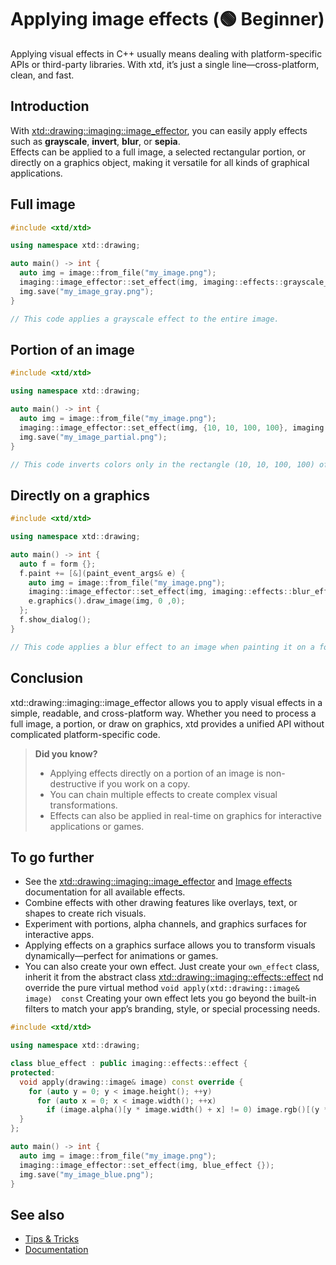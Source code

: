 # Applying image effects (🟢 Beginner)

Applying visual effects in C++ usually means dealing with platform-specific APIs or third-party libraries. With xtd, it’s just a single line—cross-platform, clean, and fast.

## Introduction

With [xtd::drawing::imaging::image_effector](https://gammasoft71.github.io/xtd/reference_guides/latest/classxtd_1_1drawing_1_1imaging_1_1image__effector.html), you can easily apply effects such as **grayscale**, **invert**, **blur**, or **sepia**.  
Effects can be applied to a full image, a selected rectangular portion, or directly on a graphics object, making it versatile for all kinds of graphical applications.

## Full image

```cpp
#include <xtd/xtd>

using namespace xtd::drawing;

auto main() -> int {
  auto img = image::from_file("my_image.png");
  imaging::image_effector::set_effect(img, imaging::effects::grayscale_effect {});
  img.save("my_image_gray.png");
}
```

```cpp
// This code applies a grayscale effect to the entire image.
```

## Portion of an image

```cpp
#include <xtd/xtd>

using namespace xtd::drawing;

auto main() -> int {
  auto img = image::from_file("my_image.png");
  imaging::image_effector::set_effect(img, {10, 10, 100, 100}, imaging::effects::invert_effect {});
  img.save("my_image_partial.png");  
}
```

```cpp
// This code inverts colors only in the rectangle (10, 10, 100, 100) of the image.
```

## Directly on a graphics

```cpp
#include <xtd/xtd>

using namespace xtd::drawing;

auto main() -> int {
  auto f = form {};
  f.paint += [&](paint_event_args& e) {
    auto img = image::from_file("my_image.png");
    imaging::image_effector::set_effect(img, imaging::effects::blur_effect {10});
    e.graphics().draw_image(img, 0 ,0);
  };
  f.show_dialog();
}
```

```cpp
// This code applies a blur effect to an image when painting it on a form.
```

## Conclusion

xtd::drawing::imaging::image_effector allows you to apply visual effects in a simple, readable, and cross-platform way.
Whether you need to process a full image, a portion, or draw on graphics, xtd provides a unified API without complicated platform-specific code.

> **Did you know?**
> - Applying effects directly on a portion of an image is non-destructive if you work on a copy.
> -	You can chain multiple effects to create complex visual transformations.
> -	Effects can also be applied in real-time on graphics for interactive applications or games.

## To go further

-	See the [xtd::drawing::imaging::image_effector](https://gammasoft71.github.io/xtd/reference_guides/latest/classxtd_1_1drawing_1_1imaging_1_1image__effector.html) and [Image effects](https://gammasoft71.github.io/xtd/reference_guides/latest/image_effects_page.html) documentation for all available effects.
-	Combine effects with other drawing features like overlays, text, or shapes to create rich visuals.
-	Experiment with portions, alpha channels, and graphics surfaces for interactive apps.
- Applying effects on a graphics surface allows you to transform visuals dynamically—perfect for animations or games.
- You can also create your own effect. Just create your `own_effect` class, inherit it from the abstract class [xtd::drawing::imaging::effects::effect](https://gammasoft71.github.io/xtd/reference_guides/latest/structxtd_1_1drawing_1_1imaging_1_1effects_1_1effect.html) nd override the pure virtual method `void apply(xtd::drawing::image&	image)	const`
  Creating your own effect lets you go beyond the built-in filters to match your app’s branding, style, or special processing needs.

```cpp
#include <xtd/xtd>

using namespace xtd::drawing;

class blue_effect : public imaging::effects::effect {
protected:
  void apply(drawing::image& image) const override {
    for (auto y = 0; y < image.height(); ++y)
      for (auto x = 0; x < image.width(); ++x)
        if (image.alpha()[y * image.width() + x] != 0) image.rgb()[(y * image.width() + x) * 3 + 2] = 0xFF;
  }
};

auto main() -> int {
  auto img = image::from_file("my_image.png");
  imaging::image_effector::set_effect(img, blue_effect {});
  img.save("my_image_blue.png");
}
```

## See also

* [Tips & Tricks](/docs/documentation/tips_and_tricks)
* [Documentation](/docs/documentation)
